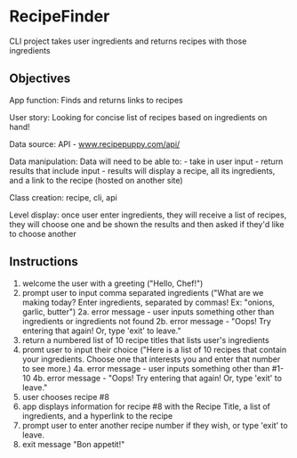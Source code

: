 # RecipeFinder
CLI project takes user ingredients and returns recipes with those ingredients

## Objectives
App function: Finds and returns links to recipes

User story: Looking for concise list of recipes based on ingredients on hand!

Data source:  API - www.recipepuppy.com/api/

Data manipulation: Data will need to be able to:
    - take in user input
    - return results that include input
    - results will display a recipe, all its ingredients, and a link to the recipe (hosted on another site)

Class creation: recipe, cli, api

Level display: once user enter ingredients, they will receive a list of recipes, they will choose one and be shown the results and then asked if they'd like to choose another 

## Instructions
1. welcome the user with a greeting ("Hello, Chef!")
2. prompt user to input comma separated ingredients ("What are we making today?  Enter ingredients, separated by commas!  Ex: "onions, garlic, butter") 
    2a. error message - user inputs something other than ingredients or ingredients not found
    2b. error message - "Oops!  Try entering that again!  Or, type 'exit' to leave."
3. return a numbered list of 10 recipe titles that lists user's ingredients  
4. promt user to input their choice ("Here is a list of 10 recipes that contain your ingredients.  Choose one that interests you and enter that number to see more.)
    4a. error message - user inputs something other than #1-10
    4b. error message - "Oops!  Try entering that again!  Or, type 'exit' to leave."
5. user chooses recipe #8
6. app displays information for recipe #8 with the Recipe Title, a list of ingredients, and a hyperlink to the recipe
7. prompt user to enter another recipe number if they wish, or type 'exit' to leave.
8. exit message "Bon appetit!"


